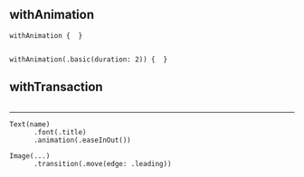 ## withAnimation

```
withAnimation {  }


withAnimation(.basic(duration: 2)) {  }
```

## withTransaction

```

```

---

```
Text(name)
      .font(.title)
      .animation(.easeInOut())
```

```
Image(...)
      .transition(.move(edge: .leading))
```
